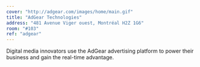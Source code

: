 ```yaml
---
cover: "http://adgear.com/images/home/main.gif"
title: "AdGear Technologies"
address: "481 Avenue Viger ouest, Montréal H2Z 1G6"
room: "#103"
ref: "adgear"
---
```

Digital media innovators use the AdGear advertising platform to power their business and gain the real-time advantage.
